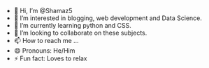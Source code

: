 - 👋 Hi, I’m @Shamaz5
- 👀 I’m interested in blogging, web development and Data Science. 
- 🌱 I’m currently learning python and CSS. 
- 💞️ I’m looking to collaborate on these subjects. 
- 📫 How to reach me ...
- 😄 Pronouns: He/Him
- ⚡ Fun fact: Loves to relax

<!---
Shamaz5/Shamaz5 is a ✨ special ✨ repository because its `README.md` (this file) appears on your GitHub profile.
You can click the Preview link to take a look at your changes.
--->
